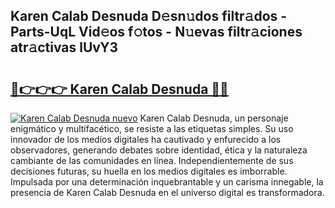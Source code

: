 ## Karen Calab Desnuda D𝚎sn𝚞dos filtr𝚊dos - Parts-UqL Vid𝚎os f𝚘tos - N𝚞evas filtr𝚊ciones atr𝚊ctivas lUvY3

# <h2><a href="http://mbcxae.tromn.icu/?c=Karen+Calab+Desnuda">🔗👉👉👉 Karen Calab Desnuda 🔗🔗</a></h2>

[![Karen Calab Desnuda nuevo](https://i.imgur.com/pEAQMta.gif)](http://mbcxae.tromn.icu/?c=Karen+Calab+Desnuda)
Karen Calab Desnuda, un personaje enigmático y multifacético, se resiste a las etiquetas simples. Su uso innovador de los medios digitales ha cautivado y enfurecido a los observadores, generando debates sobre identidad, ética y la naturaleza cambiante de las comunidades en línea. Independientemente de sus decisiones futuras, su huella en los medios digitales es imborrable. Impulsada por una determinación inquebrantable y un carisma innegable, la presencia de Karen Calab Desnuda en el universo digital es transformadora.
